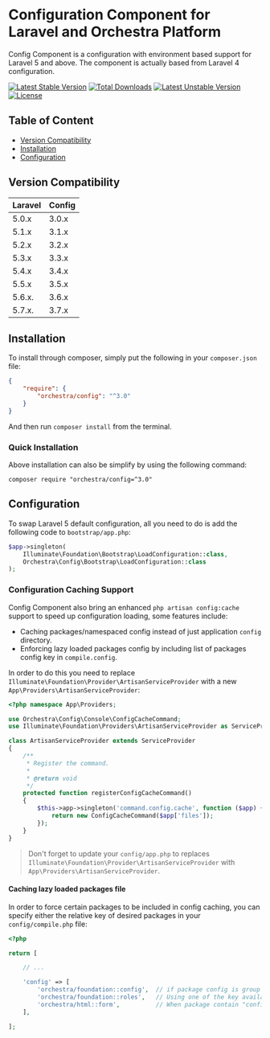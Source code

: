 Configuration Component for Laravel and Orchestra Platform
==============

Config Component is a configuration with environment based support for Laravel 5 and above. The component is actually based from Laravel 4 configuration.

[![Latest Stable Version](https://poser.pugx.org/orchestra/config/version)](https://packagist.org/packages/orchestra/config)
[![Total Downloads](https://poser.pugx.org/orchestra/config/downloads)](https://packagist.org/packages/orchestra/config)
[![Latest Unstable Version](https://poser.pugx.org/orchestra/config/v/unstable)](//packagist.org/packages/orchestra/config)
[![License](https://poser.pugx.org/orchestra/config/license)](https://packagist.org/packages/orchestra/config)

## Table of Content

* [Version Compatibility](#version-compatibility)
* [Installation](#installation)
* [Configuration](#configuration)

## Version Compatibility

Laravel    | Config
:----------|:----------
 5.0.x     | 3.0.x
 5.1.x     | 3.1.x
 5.2.x     | 3.2.x
 5.3.x     | 3.3.x
 5.4.x     | 3.4.x
 5.5.x     | 3.5.x
 5.6.x.    | 3.6.x
 5.7.x.    | 3.7.x
 
## Installation

To install through composer, simply put the following in your `composer.json` file:

```json
{
    "require": {
        "orchestra/config": "^3.0"
    }
}
```

And then run `composer install` from the terminal.

### Quick Installation

Above installation can also be simplify by using the following command:

    composer require "orchestra/config=^3.0"

## Configuration

To swap Laravel 5 default configuration, all you need to do is add the following code to `bootstrap/app.php`:

```php
$app->singleton(
    Illuminate\Foundation\Bootstrap\LoadConfiguration::class,
    Orchestra\Config\Bootstrap\LoadConfiguration::class
);
```

### Configuration Caching Support

Config Component also bring an enhanced `php artisan config:cache` support to speed up configuration loading, some features include:

* Caching packages/namespaced config instead of just application `config` directory.
* Enforcing lazy loaded packages config by including list of packages config key in `compile.config`.

In order to do this you need to replace `Illuminate\Foundation\Provider\ArtisanServiceProvider` with a new `App\Providers\ArtisanServiceProvider`:

```php
<?php namespace App\Providers;

use Orchestra\Config\Console\ConfigCacheCommand;
use Illuminate\Foundation\Providers\ArtisanServiceProvider as ServiceProvider;

class ArtisanServiceProvider extends ServiceProvider
{
    /**
     * Register the command.
     *
     * @return void
     */
    protected function registerConfigCacheCommand()
    {
        $this->app->singleton('command.config.cache', function ($app) {
            return new ConfigCacheCommand($app['files']);
        });
    }
}
```

> Don't forget to update your `config/app.php` to replaces `Illuminate\Foundation\Provider\ArtisanServiceProvider` with `App\Providers\ArtisanServiceProvider`.

#### Caching lazy loaded packages file

In order to force certain packages to be included in config caching, you can specify either the relative key of desired packages in your `config/compile.php` file:

```php
<?php

return [

    // ...

    'config' => [
        'orchestra/foundation::config',  // if package config is group under "config/config.php"
        'orchestra/foundation::roles',   // Using one of the key available in "config/config.php"
        'orchestra/html::form',          // When package contain "config/form.php"
    ],

];
